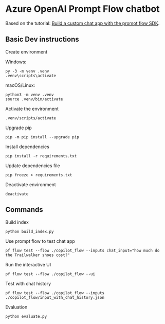 # Azure OpenAI Prompt Flow chatbot

Based on the tutorial: [Build a custom chat app with the promot flow SDK](https://learn.microsoft.com/en-us/azure/ai-studio/tutorials/copilot-sdk-create-resources).

## Basic Dev instructions

Create environment

Windows:
```cli
py -3 -m venv .venv
.venv\scripts\activate
```

macOS/Linux:

```cli
python3 -m venv .venv
source .venv/bin/activate
```


Activate the environment

```cli
.venv/scripts/activate
```

Upgrade pip

```cli
pip -m pip install --upgrade pip
```

Install dependencies

```cli
pip install -r requirements.txt
```

Update dependencies file

```cli
pip freeze > requirements.txt
```

Deactivate environment

```cli
deactivate
```

## Commands

Build index

```cli
python build_index.py
```

Use prompt flow to test chat app

```cli
pf flow test --flow ./copilot_flow --inputs chat_input="how much do the Trailwalker shoes cost?"
```

Run the interactive UI

```cli
pf flow test --flow ./copilot_flow --ui
```

Test with chat history

```cli
pf flow test --flow ./copilot_flow --inputs ./copilot_flow/input_with_chat_history.json
```

Evaluation

```cli
python evaluate.py
```